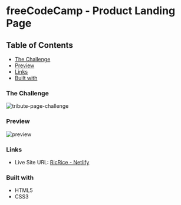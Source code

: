 # freeCodeCamp - Product Landing Page

## Table of Contents
  - [The Challenge](#the-challenge)
  - [Preview](#preview)
  - [Links](#links)
  - [Built with](#built-with)

### The Challenge

<img src="images/product-landing-page-challenge.png" alt="tribute-page-challenge">

### Preview
<img src="images/product-landing-page-preview.png" alt="preview">

### Links

- Live Site URL: [RicRice - Netlify](https://eloquent-maamoul-a3d8b3.netlify.app/)

### Built with

- HTML5
- CSS3